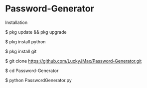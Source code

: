 # Password-Generator

Installation

$ pkg update && pkg upgrade


$ pkg install python

$ pkg install git

$ git clone https://github.com/LuckyJMax/Password-Generator.git

$ cd Password-Generator

$ python PasswordGenerator.py





